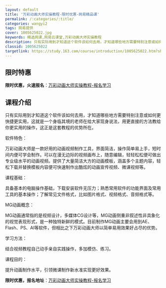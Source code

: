 ```yaml
---
layout: default
title: '万彩动画大师实操教程-限时优惠-网易精品课'
permalink: /:categories/:title/
categories: wangyi2
tags: 网易提供
cover: 1005625022.jpg
keywords: 精选网课,网易云课堂,万彩动画大师实操教程
description: 只有实际用到才知道这个软件该如何去用，才知道哪些地方需要特别注意或如何更快捷更实用，这就是一个身临其境的老师在给大家现身
classid: 1005625022
targetlink: https://study.163.com/course/introduction/1005625022.htm?share=1&shareId=1025206652&utm_campaign=share&utm_medium=iphoneShare&utm_source=&utm_u=1025206652
---
```


## 限时特惠

**限时优惠，火速报名**：[万彩动画大师实操教程-报名学习](https://study.163.com/course/introduction/1005625022.htm?share=1&shareId=1025206652&utm_campaign=share&utm_medium=iphoneShare&utm_source=&utm_u=1025206652)

## 课程介绍

只有实际用到才知道这个软件该如何去用，才知道哪些地方需要特别注意或如何更快捷更实用，这就是一个身临其境的老师在给大家现身说法，用更直接的方法教给你更实用的操作，这正是这套教程的优势所在。

软件特色：

万彩动画大师是一款好用的动画视频制作工具，界面简洁，操作简单易上手，短时间内便可学会制作。可以在漫无边际的视频画布上，随意编辑，轻轻松松便可做出专业级水平的动画视频。提供了大量简洁大方的动画模板，涵盖多个主题内容，轻松下载并替换模板内容便可快速制作出酷炫的动画宣传视频、微课视频等。

课程基础：

具备基本的电脑操作基础，下载安装软件无压力；熟悉常用软件的功能界面及常用工具的基本操作；了解常见文件格式，比如图片格式、视频格式、音频格式等。

MG动画概念：

MG动画通常指的是视频设计，多媒体CG设计等，MG动画侧重非叙述性非具象化的视觉表现形式，是一种独特新鲜的模式。目前制作MG动画主要会用到AE、Flash、PS、AI等软件，但相比之下万彩动画大师以简单易用效果好占尽的优势。

学习方法：

结合视频教程自己动手亲自实践操作，多加模仿、练习。

课程目的：

提升动画制作水平，引领微课制作新水准实现更好效果。

**限时优惠，报名地址**：[万彩动画大师实操教程-报名学习](https://study.163.com/course/introduction/1005625022.htm?share=1&shareId=1025206652&utm_campaign=share&utm_medium=iphoneShare&utm_source=&utm_u=1025206652)


